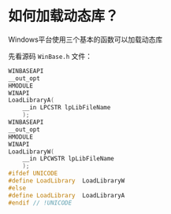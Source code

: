 # 如何加载动态库？

Windows平台使用三个基本的函数可以加载动态库

先看源码 `WinBase.h` 文件：

```cpp
WINBASEAPI
__out_opt
HMODULE
WINAPI
LoadLibraryA(
    __in LPCSTR lpLibFileName
    );
WINBASEAPI
__out_opt
HMODULE
WINAPI
LoadLibraryW(
    __in LPCWSTR lpLibFileName
    );
#ifdef UNICODE
#define LoadLibrary  LoadLibraryW
#else
#define LoadLibrary  LoadLibraryA
#endif // !UNICODE
```

